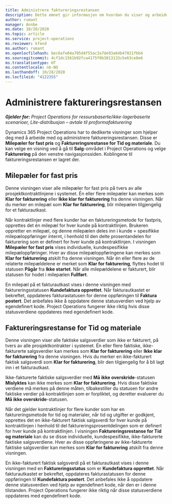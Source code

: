 ```yaml
---
title: Administrere faktureringsrestansen
description: Dette emnet gir informasjon om hvordan du viser og arbeider med faktureringsrestansen i Project Operations.
author: rumant
manager: Annbe
ms.date: 10/20/2020
ms.topic: article
ms.service: project-operations
ms.reviewer: kfend
ms.author: rumant
ms.openlocfilehash: bec6afe04a705d4f55ac3a7de93a64b47021fbb4
ms.sourcegitcommit: 4cf1dc1561b92fca4175f0b3813133c5e63ce8e6
ms.translationtype: HT
ms.contentlocale: nb-NO
ms.lasthandoff: 10/28/2020
ms.locfileid: "4122355"
---
```

# <a name="manage-the-billing-backlog"></a>Administrere faktureringsrestansen

_**Gjelder for:** Project Operations for ressursbaserte/ikke-lagerbaserte scenarioer, Lite-distribusjon – avtale til proformafakturering_

Dynamics 365 Project Operations har to dedikerte visninger som hjelper deg med å arbeide med og administrere faktureringsrestansen. Disse er **Milepæler for fast pris** og **Faktureringsrestanse for Tid og materiale**. Du kan velge en visning ved å gå til **Salg**-området i Project Operations og velge **Fakturering** på den venstre navigasjonssiden. Koblingene til faktureringsrestansen er lagret der.

## <a name="fixed-price-milestones"></a>Milepæler for fast pris

Denne visningen viser alle milepæler for fast pris på tvers av alle prosjektkontraktlinjene i systemet. Én eller flere milepæler kan merkes som **Klar for fakturering** eller **Ikke klar for fakturering** fra denne visningen. Når du merker en milepæl som **Klar for fakturering**, blir milepælen tilgjengelig for et fakturautkast.

Når kontraktlinjer med flere kunder har en faktureringsmetode for fastpris, opprettes det én milepæl for hver kunde på kontraktlinjen. Brukeren oppretter en milepæl, og denne milepælen deles inn i kunde = spesifikke milepæloppføringer internt, i henhold til den delte prosentandelen for fakturering som er definert for hver kunde på kontraktlinjen. I visningen **Milepæler for fast pris** vises individuelle, kundespesifikke milepæloppføringer. Hver av disse milepæloppføringene kan merkes som **Klar for fakturering** atskilt fra denne visningen. Når én eller flere av de relaterte milepældelene er merket som **Klar for fakturering**, flyttes hodet til statusen **Pågår** fra **Ikke startet**. Når alle milepældelene er fakturert, blir statusen for hodet i milepælen **Fullført**.

En milepæl på et fakturautkast vises i denne visningen med faktureringsstatusen **Kundefaktura opprettet**. Når fakturautkastet er bekreftet, oppdateres fakturastatusen for denne oppføringen til **Faktura postert**. Det anbefales ikke å oppdatere denne statusverdien ved hjelp av egendefinert kode. Project Operations fungerer ikke riktig hvis disse statusverdiene oppdateres med egendefinert kode.

## <a name="time-and-material-billing-backlog"></a>Faktureringsrestanse for Tid og materiale

Denne visningen viser alle faktiske salgsverdier som ikke er fakturert, på tvers av alle prosjektkontrakter i systemet. Én eller flere faktiske, ikke-fakturerte salgsverdier kan merkes som **Klar for fakturering** eller **Ikke klar for fakturering** fra denne visningen. Hvis du merker en ikke-fakturert faktisk salgsverdi som **Klar for fakturering**, blir den tilgjengelig for å bli lagt inn i et fakturautkast.

Ikke-fakturerte faktiske salgsverdier med **Må ikke overskride**-statusen **Mislyktes** kan ikke merkes som **Klar for fakturering**. Hvis disse faktiske verdiene må merkes på denne måten, tilbakestiller du statusen for andre faktiske verdier på kontraktlinjen som er forpliktet, og deretter evaluerer du **Må ikke overskride**-statusen.

Når det gjelder kontraktlinjer for flere kunder som har en faktureringsmetode for tid og materialer, når tid og utgifter er godkjent, opprettes det en ikke-fakturert faktisk salgsverdi for hver kunde på kontraktlinjen i henhold til del faktureringsprosentdelingen som er definert for hver kunde på kontraktlinjen. I visningen **Faktureringsrestanse for Tid og materiale** kan du se disse individuelle, kundespesifikke, ikke-fakturerte faktiske salgsverdiene. Hver av disse oppføringene av ikke-fakturerte faktiske salgsverdier kan merkes som **Klar for fakturering** atskilt fra denne visningen.

En ikke-fakturert faktisk salgsverdi på et fakturautkast vises i denne visningen med en **Faktureringsstatus** som er **Kundefaktura opprettet**. Når fakturautkastet er bekreftet, oppdateres fakturastatusen for denne oppføringen til **Kundefaktura postert**. Det anbefales ikke å oppdatere denne statusverdien ved hjelp av egendefinert kode, når den er i denne tilstanden. Project Operations fungerer ikke riktig når disse statusverdiene oppdateres med egendefinert kode.
